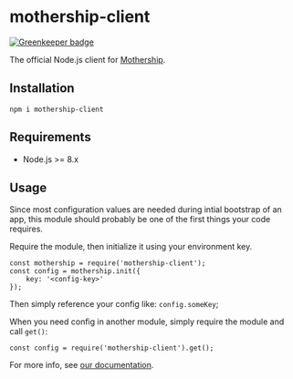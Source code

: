 # mothership-client

[![Greenkeeper badge](https://badges.greenkeeper.io/spicket/mothership-client-nodejs.svg)](https://greenkeeper.io/)

The official Node.js client for [Mothership](https://mothership.cloud).

## Installation
```
npm i mothership-client
```

## Requirements
- Node.js >= 8.x

## Usage
Since most configuration values are needed during intial bootstrap of an app, this
module should probably be one of the first things your code requires.

Require the module, then initialize it using your environment key.

```
const mothership = require('mothership-client');
const config = mothership.init({
    key: '<config-key>'
});
```

Then simply reference your config like: `config.someKey`;

When you need config in another module, simply require the module and call `get()`:

```
const config = require('mothership-client').get();
```

For more info, see [our documentation](https://docs.mothership.cloud).
